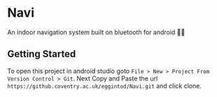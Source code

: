 # Navi
An indoor navigation system built on bluetooth for android 🔵📶

## Getting Started
To open this project in android studio goto `File > New > Project From Version Control > Git`. Next Copy and Paste the url `https://github.coventry.ac.uk/eggintod/Navi.git` and click clone.